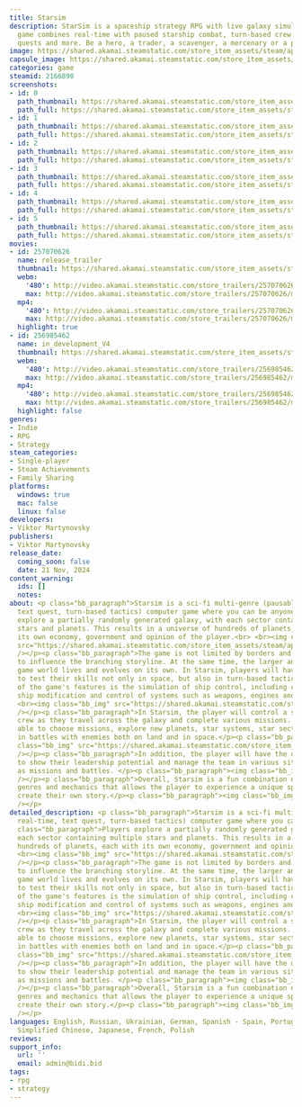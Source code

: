 ```yaml
---
title: Starsim
description: StarSim is a spaceship strategy RPG with live galaxy simulation. The
  game combines real-time with paused starship combat, turn-based crew combat, text
  quests and more. Be a hero, a trader, a scavenger, a mercenary or a pirate.
image: https://shared.akamai.steamstatic.com/store_item_assets/steam/apps/2166890/header.jpg?t=1732438575
capsule_image: https://shared.akamai.steamstatic.com/store_item_assets/steam/apps/2166890/capsule_231x87.jpg?t=1732438575
categories: game
steamid: 2166890
screenshots:
- id: 0
  path_thumbnail: https://shared.akamai.steamstatic.com/store_item_assets/steam/apps/2166890/ss_7dc1de3d2c5895f9a1ffe8518e765f3768106c74.600x338.jpg?t=1732438575
  path_full: https://shared.akamai.steamstatic.com/store_item_assets/steam/apps/2166890/ss_7dc1de3d2c5895f9a1ffe8518e765f3768106c74.1920x1080.jpg?t=1732438575
- id: 1
  path_thumbnail: https://shared.akamai.steamstatic.com/store_item_assets/steam/apps/2166890/ss_0453f8c8975cf295a6e7f8470bd4369c6937bb20.600x338.jpg?t=1732438575
  path_full: https://shared.akamai.steamstatic.com/store_item_assets/steam/apps/2166890/ss_0453f8c8975cf295a6e7f8470bd4369c6937bb20.1920x1080.jpg?t=1732438575
- id: 2
  path_thumbnail: https://shared.akamai.steamstatic.com/store_item_assets/steam/apps/2166890/ss_b245da6d11c271f32a52cfd8c4e79cced8fb9ce8.600x338.jpg?t=1732438575
  path_full: https://shared.akamai.steamstatic.com/store_item_assets/steam/apps/2166890/ss_b245da6d11c271f32a52cfd8c4e79cced8fb9ce8.1920x1080.jpg?t=1732438575
- id: 3
  path_thumbnail: https://shared.akamai.steamstatic.com/store_item_assets/steam/apps/2166890/ss_6bc8d61fef9c313452f3e5484790c5b10779abe3.600x338.jpg?t=1732438575
  path_full: https://shared.akamai.steamstatic.com/store_item_assets/steam/apps/2166890/ss_6bc8d61fef9c313452f3e5484790c5b10779abe3.1920x1080.jpg?t=1732438575
- id: 4
  path_thumbnail: https://shared.akamai.steamstatic.com/store_item_assets/steam/apps/2166890/ss_bd69db57f24677a9496e9b24df24775becb4270b.600x338.jpg?t=1732438575
  path_full: https://shared.akamai.steamstatic.com/store_item_assets/steam/apps/2166890/ss_bd69db57f24677a9496e9b24df24775becb4270b.1920x1080.jpg?t=1732438575
- id: 5
  path_thumbnail: https://shared.akamai.steamstatic.com/store_item_assets/steam/apps/2166890/ss_e257f698cdf4ccbaa02e998f75219bc8b3fe1e15.600x338.jpg?t=1732438575
  path_full: https://shared.akamai.steamstatic.com/store_item_assets/steam/apps/2166890/ss_e257f698cdf4ccbaa02e998f75219bc8b3fe1e15.1920x1080.jpg?t=1732438575
movies:
- id: 257070626
  name: release_trailer
  thumbnail: https://shared.akamai.steamstatic.com/store_item_assets/steam/apps/257070626/f709ca563b6191d09e0459c8803e03d4d70cea15/movie_600x337.jpg?t=1730640743
  webm:
    '480': http://video.akamai.steamstatic.com/store_trailers/257070626/movie480_vp9.webm?t=1730640743
    max: http://video.akamai.steamstatic.com/store_trailers/257070626/movie_max_vp9.webm?t=1730640743
  mp4:
    '480': http://video.akamai.steamstatic.com/store_trailers/257070626/movie480.mp4?t=1730640743
    max: http://video.akamai.steamstatic.com/store_trailers/257070626/movie_max.mp4?t=1730640743
  highlight: true
- id: 256985462
  name: in_development_V4
  thumbnail: https://shared.akamai.steamstatic.com/store_item_assets/steam/apps/256985462/movie.293x165.jpg?t=1730640747
  webm:
    '480': http://video.akamai.steamstatic.com/store_trailers/256985462/movie480_vp9.webm?t=1730640747
    max: http://video.akamai.steamstatic.com/store_trailers/256985462/movie_max_vp9.webm?t=1730640747
  mp4:
    '480': http://video.akamai.steamstatic.com/store_trailers/256985462/movie480.mp4?t=1730640747
    max: http://video.akamai.steamstatic.com/store_trailers/256985462/movie_max.mp4?t=1730640747
  highlight: false
genres:
- Indie
- RPG
- Strategy
steam_categories:
- Single-player
- Steam Achievements
- Family Sharing
platforms:
  windows: true
  mac: false
  linux: false
developers:
- Viktor Martynovsky
publishers:
- Viktor Martynovsky
release_date:
  coming_soon: false
  date: 21 Nov, 2024
content_warning:
  ids: []
  notes:
about: <p class="bb_paragraph">Starsim is a sci-fi multi-genre (pausable real-time,
  text quest, turn-based tactics) computer game where you can be anyone.</p><p class="bb_paragraph">Players
  explore a partially randomly generated galaxy, with each sector containing multiple
  stars and planets. This results in a universe of hundreds of planets, each with
  its own economy, government and opinion of the player.<br> <br><img class="bb_img"
  src="https://shared.akamai.steamstatic.com/store_item_assets/steam/apps/2166890/extras/JOIN_OUR_DISCORD_4.png?t=1732438575"
  /></p><p class="bb_paragraph">The game is not limited by borders and allows players
  to influence the branching storyline. At the same time, the larger and more expansive
  game world lives and evolves on its own. In Starsim, players will have the opportunity
  to test their skills not only in space, but also in turn-based tactics. </p><p class="bb_paragraph">One
  of the game's features is the simulation of ship control, including crew management,
  ship modification and control of systems such as weapons, engines and shields. <br>
  <br><img class="bb_img" src="https://shared.akamai.steamstatic.com/store_item_assets/steam/apps/2166890/extras/fkight_steam.gif?t=1732438575"
  /></p><p class="bb_paragraph">In Starsim, the player will control a spaceship and
  crew as they travel across the galaxy and complete various missions. He will be
  able to choose missions, explore new planets, star systems, star sectors. Participate
  in battles with enemies both on land and in space.</p><p class="bb_paragraph"><img
  class="bb_img" src="https://shared.akamai.steamstatic.com/store_item_assets/steam/apps/2166890/extras/inventory_steam2.gif?t=1732438575"
  /></p><p class="bb_paragraph">In addition, the player will have the opportunity
  to show their leadership potential and manage the team in various situations, such
  as missions and battles. </p><p class="bb_paragraph"><img class="bb_img" src="https://shared.akamai.steamstatic.com/store_item_assets/steam/apps/2166890/extras/fight2_steam.gif?t=1732438575"
  /></p><p class="bb_paragraph">Overall, Starsim is a fun combination of different
  genres and mechanics that allows the player to experience a unique space world and
  create their own story.</p><p class="bb_paragraph"><img class="bb_img" src="https://shared.akamai.steamstatic.com/store_item_assets/steam/apps/2166890/extras/wishlist_img2.png?t=1732438575"
  /></p>
detailed_description: <p class="bb_paragraph">Starsim is a sci-fi multi-genre (pausable
  real-time, text quest, turn-based tactics) computer game where you can be anyone.</p><p
  class="bb_paragraph">Players explore a partially randomly generated galaxy, with
  each sector containing multiple stars and planets. This results in a universe of
  hundreds of planets, each with its own economy, government and opinion of the player.<br>
  <br><img class="bb_img" src="https://shared.akamai.steamstatic.com/store_item_assets/steam/apps/2166890/extras/JOIN_OUR_DISCORD_4.png?t=1732438575"
  /></p><p class="bb_paragraph">The game is not limited by borders and allows players
  to influence the branching storyline. At the same time, the larger and more expansive
  game world lives and evolves on its own. In Starsim, players will have the opportunity
  to test their skills not only in space, but also in turn-based tactics. </p><p class="bb_paragraph">One
  of the game's features is the simulation of ship control, including crew management,
  ship modification and control of systems such as weapons, engines and shields. <br>
  <br><img class="bb_img" src="https://shared.akamai.steamstatic.com/store_item_assets/steam/apps/2166890/extras/fkight_steam.gif?t=1732438575"
  /></p><p class="bb_paragraph">In Starsim, the player will control a spaceship and
  crew as they travel across the galaxy and complete various missions. He will be
  able to choose missions, explore new planets, star systems, star sectors. Participate
  in battles with enemies both on land and in space.</p><p class="bb_paragraph"><img
  class="bb_img" src="https://shared.akamai.steamstatic.com/store_item_assets/steam/apps/2166890/extras/inventory_steam2.gif?t=1732438575"
  /></p><p class="bb_paragraph">In addition, the player will have the opportunity
  to show their leadership potential and manage the team in various situations, such
  as missions and battles. </p><p class="bb_paragraph"><img class="bb_img" src="https://shared.akamai.steamstatic.com/store_item_assets/steam/apps/2166890/extras/fight2_steam.gif?t=1732438575"
  /></p><p class="bb_paragraph">Overall, Starsim is a fun combination of different
  genres and mechanics that allows the player to experience a unique space world and
  create their own story.</p><p class="bb_paragraph"><img class="bb_img" src="https://shared.akamai.steamstatic.com/store_item_assets/steam/apps/2166890/extras/wishlist_img2.png?t=1732438575"
  /></p>
languages: English, Russian, Ukrainian, German, Spanish - Spain, Portuguese - Brazil,
  Simplified Chinese, Japanese, French, Polish
reviews:
support_info:
  url: ''
  email: admin@bidi.bid
tags:
- rpg
- strategy
---
```


